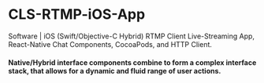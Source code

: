# CLS-RTMP-iOS-App
Software | iOS (Swift/Objective-C Hybrid) RTMP Client Live-Streaming App, React-Native Chat Components, CocoaPods, and HTTP Client.

#### Native/Hybrid interface components combine to form a complex interface stack, that allows for a dynamic and fluid range of user actions. 
